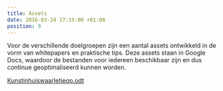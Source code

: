 ```yaml
---
title: Assets
date: 2016-03-24 17:15:00 +01:00
position: 9
---
```


Voor de verschillende doelgroepen zijn een aantal assets ontwikkeld in de vorm van whitepapers en praktische tips. Deze assets staan in Google Docs, waardoor de bestanden voor iedereen beschikbaar zijn en dus continue geoptimaliseerd kunnen worden. 

[Kunstinhuiswaarletjeop.odt](/uploads/Kunstinhuiswaarletjeop.odt)